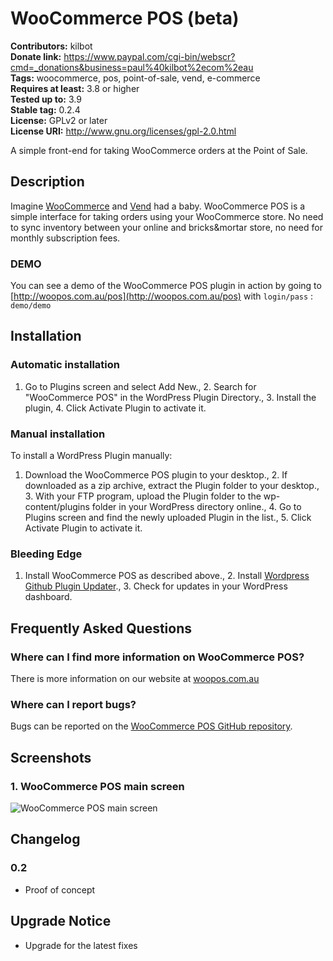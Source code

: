 # WooCommerce POS (beta) #
**Contributors:** kilbot  
**Donate link:** https://www.paypal.com/cgi-bin/webscr?cmd=_donations&business=paul%40kilbot%2ecom%2eau  
**Tags:** woocommerce, pos, point-of-sale, vend, e-commerce  
**Requires at least:** 3.8 or higher  
**Tested up to:** 3.9  
**Stable tag:** 0.2.4  
**License:** GPLv2 or later  
**License URI:** http://www.gnu.org/licenses/gpl-2.0.html  

A simple front-end for taking WooCommerce orders at the Point of Sale.

## Description ##

Imagine [WooCommerce](http://www.woothemes.com/woocommerce/) and [Vend](http://www.vendhq.com/) had a baby. WooCommerce POS is a simple interface for taking orders using your WooCommerce store. No need to sync inventory between your online and bricks&mortar store, no need for monthly subscription fees.

### DEMO ###
You can see a demo of the WooCommerce POS plugin in action by going to [http://woopos.com.au/pos](http://woopos.com.au/pos) with `login/pass` : `demo/demo`

## Installation ##

### Automatic installation ###
1. Go to Plugins screen and select Add New., 2. Search for "WooCommerce POS" in the WordPress Plugin Directory., 3. Install the plugin, 4. Click Activate Plugin to activate it.

### Manual installation ###
To install a WordPress Plugin manually:

1. Download the WooCommerce POS plugin to your desktop., 2. If downloaded as a zip archive, extract the Plugin folder to your desktop., 3. With your FTP program, upload the Plugin folder to the wp-content/plugins folder in your WordPress directory online., 4. Go to Plugins screen and find the newly uploaded Plugin in the list., 5. Click Activate Plugin to activate it.

### Bleeding Edge ###
1. Install WooCommerce POS as described above., 2. Install [Wordpress Github Plugin Updater](https://github.com/jkudish/WordPress-GitHub-Plugin-Updater)., 3. Check for updates in your WordPress dashboard.

## Frequently Asked Questions ##

### Where can I find more information on WooCommerce POS? ###
There is more information on our website at [woopos.com.au](http://woopos.com.au)

### Where can I report bugs? ###
Bugs can be reported on the [WooCommerce POS GitHub repository](https://github.com/kilbot/WooCommerce-POS).

## Screenshots ##

### 1. WooCommerce POS main screen ###
![WooCommerce POS main screen](http://s.wordpress.org/extend/plugins/woocommerce-pos-(beta)/screenshot-1.png)


## Changelog ##

### 0.2 ###
* Proof of concept

## Upgrade Notice ##

* Upgrade for the latest fixes